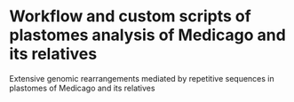 # Workflow and custom scripts of plastomes analysis of Medicago and its relatives
Extensive genomic rearrangements mediated by repetitive sequences in plastomes of Medicago and its relatives
